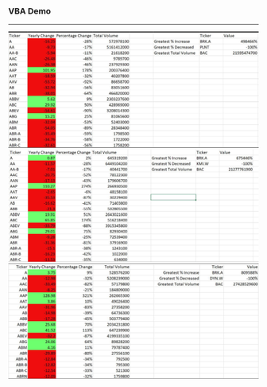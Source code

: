 <h3>VBA Demo</h3>
<hr>

<img src="snapshot_2014_results.JPG">
<img src="snapshot_2015_results.JPG">
<img src="snapshot_2016_results.JPG">
